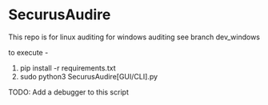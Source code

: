 # SecurusAudire

This repo is for linux auditing 
for windows auditing see branch dev_windows

to execute - 
1. pip install -r requirements.txt
2. sudo python3 SecurusAudire[GUI/CLI].py

TODO: Add a debugger to this script
